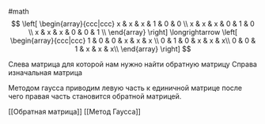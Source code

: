 #math 
$$
\left[
\begin{array}{ccc|ccc}
x & x & x & 1 & 0 & 0 \\
x & x & x & 0 & 1 & 0 \\
x & x & x & 0 & 0 & 1 \\
\end{array}
\right]
\longrightarrow
\left[
\begin{array}{ccc|ccc}
 1 & 0 & 0 & x & x & x \\
 0 & 1 & 0 & x & x & x\\
 0 & 0 & 1 & x & x & x\\
\end{array}
\right]
$$

Слева матрица для которой нам нужно найти обратную матрицу
Справа изначальная матрица

Методом гаусса приводим левую часть к единичной матрице после чего правая часть становится обратной матрицей.

[[Обратная матрица]]
[[Метод Гаусса]]